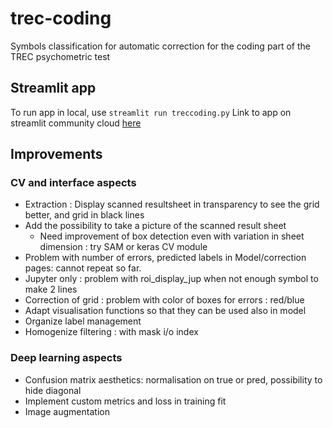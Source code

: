 # trec-coding
Symbols classification for automatic correction for the coding part of the TREC psychometric test

## Streamlit app

To run app in local, use ``streamlit run treccoding.py``
Link to app on streamlit community cloud [here](https://trec-coding.streamlit.app/)

## Improvements

### CV and interface aspects

* Extraction : Display scanned resultsheet in transparency to see the grid better, and grid in black lines
* Add the possibility to take a picture of the scanned result sheet
  * Need improvement of box detection even with variation in sheet dimension : try SAM or keras CV module
* Problem with number of errors, predicted labels in Model/correction pages: cannot repeat so far.
* Jupyter only : problem with roi_display_jup when not enough symbol to make 2 lines
* Correction of grid : problem with color of boxes for errors : red/blue
* Adapt visualisation functions so that they can be used also in model
* Organize label management
* Homogenize filtering : with mask i/o index

### Deep learning aspects

* Confusion matrix aesthetics: normalisation on true or pred, possibility to hide diagonal
* Implement custom metrics and loss in training fit
* Image augmentation